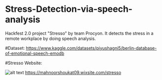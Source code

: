 # Stress-Detection-via-speech-analysis
Hackfest 2.0 project  "Stresso" by team Procyon. It detects the stress in a remote workplace by doing speech analysis.

#Dataset:
https://www.kaggle.com/datasets/piyushagni5/berlin-database-of-emotional-speech-emodb

#Stresso Website:


![alt text](http://url/to/https://github.com/Muqaddas-fatima/Stress-Detection-via-speech-analysis/blob/main/str4.jpeg)
https://mahnoorshoukat09.wixsite.com/stresso
